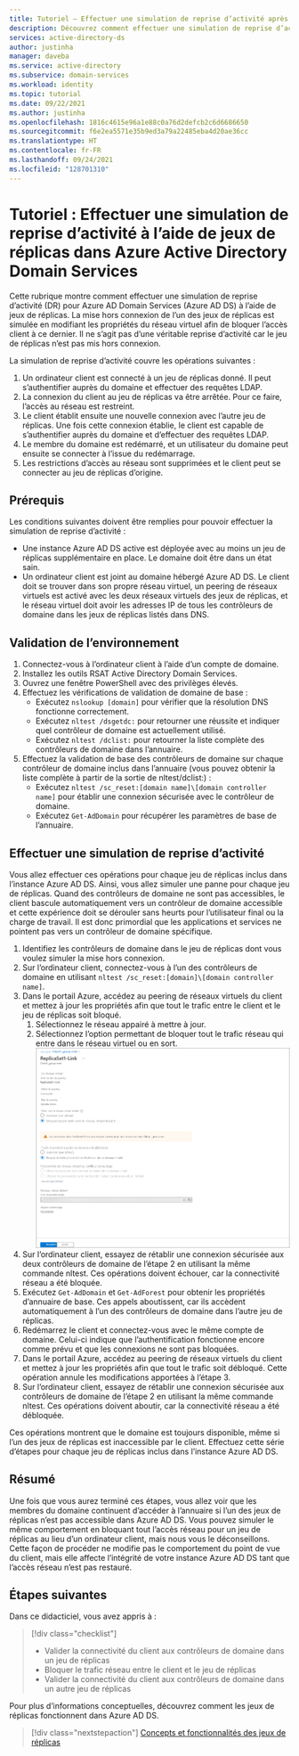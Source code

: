 ```yaml
---
title: Tutoriel – Effectuer une simulation de reprise d’activité après sinistre dans Azure AD Domain Services | Microsoft Docs
description: Découvrez comment effectuer une simulation de reprise d’activité à l’aide de jeux de réplicas dans Azure AD Domain Services.
services: active-directory-ds
author: justinha
manager: daveba
ms.service: active-directory
ms.subservice: domain-services
ms.workload: identity
ms.topic: tutorial
ms.date: 09/22/2021
ms.author: justinha
ms.openlocfilehash: 1816c4615e96a1e88c0a76d2defcb2c6d6686650
ms.sourcegitcommit: f6e2ea5571e35b9ed3a79a22485eba4d20ae36cc
ms.translationtype: HT
ms.contentlocale: fr-FR
ms.lasthandoff: 09/24/2021
ms.locfileid: "128701310"
---
```

# <a name="tutorial-perform-a-disaster-recovery-drill-using-replica-sets-in-azure-active-directory-domain-services"></a>Tutoriel : Effectuer une simulation de reprise d’activité à l’aide de jeux de réplicas dans Azure Active Directory Domain Services

Cette rubrique montre comment effectuer une simulation de reprise d’activité (DR) pour Azure AD Domain Services (Azure AD DS) à l’aide de jeux de réplicas.  La mise hors connexion de l’un des jeux de réplicas est simulée en modifiant les propriétés du réseau virtuel afin de bloquer l’accès client à ce dernier.  Il ne s’agit pas d’une véritable reprise d’activité car le jeu de réplicas n’est pas mis hors connexion. 

La simulation de reprise d’activité couvre les opérations suivantes : 

1. Un ordinateur client est connecté à un jeu de réplicas donné. Il peut s’authentifier auprès du domaine et effectuer des requêtes LDAP.
1. La connexion du client au jeu de réplicas va être arrêtée. Pour ce faire, l’accès au réseau est restreint.
1. Le client établit ensuite une nouvelle connexion avec l’autre jeu de réplicas. Une fois cette connexion établie, le client est capable de s’authentifier auprès du domaine et d’effectuer des requêtes LDAP. 
1. Le membre du domaine est redémarré, et un utilisateur du domaine peut ensuite se connecter à l’issue du redémarrage.
1. Les restrictions d’accès au réseau sont supprimées et le client peut se connecter au jeu de réplicas d’origine. 

## <a name="prerequisites"></a>Prérequis 

Les conditions suivantes doivent être remplies pour pouvoir effectuer la simulation de reprise d’activité : 

- Une instance Azure AD DS active est déployée avec au moins un jeu de réplicas supplémentaire en place. Le domaine doit être dans un état sain. 
- Un ordinateur client est joint au domaine hébergé Azure AD DS.  Le client doit se trouver dans son propre réseau virtuel, un peering de réseaux virtuels est activé avec les deux réseaux virtuels des jeux de réplicas, et le réseau virtuel doit avoir les adresses IP de tous les contrôleurs de domaine dans les jeux de réplicas listés dans DNS. 

## <a name="environment-validation"></a>Validation de l’environnement 

1. Connectez-vous à l’ordinateur client à l’aide d’un compte de domaine. 
1. Installez les outils RSAT Active Directory Domain Services. 
1. Ouvrez une fenêtre PowerShell avec des privilèges élevés.
1. Effectuez les vérifications de validation de domaine de base : 
   - Exécutez `nslookup [domain]` pour vérifier que la résolution DNS fonctionne correctement. 
   - Exécutez `nltest /dsgetdc:` pour retourner une réussite et indiquer quel contrôleur de domaine est actuellement utilisé.
   - Exécutez `nltest /dclist:` pour retourner la liste complète des contrôleurs de domaine dans l’annuaire. 
1. Effectuez la validation de base des contrôleurs de domaine sur chaque contrôleur de domaine inclus dans l’annuaire (vous pouvez obtenir la liste complète à partir de la sortie de nltest/dclist:) : 
   - Exécutez `nltest /sc_reset:[domain name]\[domain controller name]` pour établir une connexion sécurisée avec le contrôleur de domaine. 
   - Exécutez `Get-AdDomain` pour récupérer les paramètres de base de l’annuaire. 

## <a name="perform-the-disaster-recovery-drill"></a>Effectuer une simulation de reprise d’activité 

Vous allez effectuer ces opérations pour chaque jeu de réplicas inclus dans l’instance Azure AD DS. Ainsi, vous allez simuler une panne pour chaque jeu de réplicas. Quand des contrôleurs de domaine ne sont pas accessibles, le client bascule automatiquement vers un contrôleur de domaine accessible et cette expérience doit se dérouler sans heurts pour l’utilisateur final ou la charge de travail. Il est donc primordial que les applications et services ne pointent pas vers un contrôleur de domaine spécifique. 

1. Identifiez les contrôleurs de domaine dans le jeu de réplicas dont vous voulez simuler la mise hors connexion. 
1. Sur l’ordinateur client, connectez-vous à l’un des contrôleurs de domaine en utilisant `nltest /sc_reset:[domain]\[domain controller name]`. 
1. Dans le portail Azure, accédez au peering de réseaux virtuels du client et mettez à jour les propriétés afin que tout le trafic entre le client et le jeu de réplicas soit bloqué. 
   1. Sélectionnez le réseau appairé à mettre à jour. 
   1. Sélectionnez l’option permettant de bloquer tout le trafic réseau qui entre dans le réseau virtuel ou en sort. 
      ![Capture d’écran montrant comment bloquer le trafic dans le portail Azure](./media/tutorial-perform-disaster-recovery-drill/block-traffic.png)
1. Sur l’ordinateur client, essayez de rétablir une connexion sécurisée aux deux contrôleurs de domaine de l’étape 2 en utilisant la même commande nltest. Ces opérations doivent échouer, car la connectivité réseau a été bloquée. 
1. Exécutez `Get-AdDomain` et `Get-AdForest` pour obtenir les propriétés d’annuaire de base. Ces appels aboutissent, car ils accèdent automatiquement à l’un des contrôleurs de domaine dans l’autre jeu de réplicas. 
1. Redémarrez le client et connectez-vous avec le même compte de domaine. Celui-ci indique que l’authentification fonctionne encore comme prévu et que les connexions ne sont pas bloquées. 
1. Dans le portail Azure, accédez au peering de réseaux virtuels du client et mettez à jour les propriétés afin que tout le trafic soit débloqué. Cette opération annule les modifications apportées à l’étape 3. 
1. Sur l’ordinateur client, essayez de rétablir une connexion sécurisée aux contrôleurs de domaine de l’étape 2 en utilisant la même commande nltest. Ces opérations doivent aboutir, car la connectivité réseau a été débloquée. 

Ces opérations montrent que le domaine est toujours disponible, même si l’un des jeux de réplicas est inaccessible par le client. Effectuez cette série d’étapes pour chaque jeu de réplicas inclus dans l’instance Azure AD DS. 

## <a name="summary"></a>Résumé 

Une fois que vous aurez terminé ces étapes, vous allez voir que les membres du domaine continuent d’accéder à l’annuaire si l’un des jeux de réplicas n’est pas accessible dans Azure AD DS. Vous pouvez simuler le même comportement en bloquant tout l’accès réseau pour un jeu de réplicas au lieu d’un ordinateur client, mais nous vous le déconseillons. Cette façon de procéder ne modifie pas le comportement du point de vue du client, mais elle affecte l’intégrité de votre instance Azure AD DS tant que l’accès réseau n’est pas restauré. 

## <a name="next-steps"></a>Étapes suivantes

Dans ce didacticiel, vous avez appris à :

> [!div class="checklist"]
> * Valider la connectivité du client aux contrôleurs de domaine dans un jeu de réplicas
> * Bloquer le trafic réseau entre le client et le jeu de réplicas
> * Valider la connectivité du client aux contrôleurs de domaine dans un autre jeu de réplicas

Pour plus d’informations conceptuelles, découvrez comment les jeux de réplicas fonctionnent dans Azure AD DS.

> [!div class="nextstepaction"]
> [Concepts et fonctionnalités des jeux de réplicas][concepts-replica-sets]

<!-- INTERNAL LINKS -->
[replica-sets]: concepts-replica-sets.md
[tutorial-create-instance]: tutorial-create-instance-advanced.md
[create-azure-ad-tenant]: ../active-directory/fundamentals/sign-up-organization.md
[associate-azure-ad-tenant]: ../active-directory/fundamentals/active-directory-how-subscriptions-associated-directory.md
[howto-change-sku]: change-sku.md
[concepts-replica-sets]: concepts-replica-sets.md
